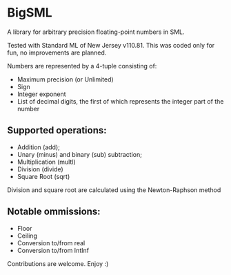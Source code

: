 # BigSML
A library for arbitrary precision floating-point numbers in SML.

Tested with Standard ML of New Jersey v110.81.
This was coded only for fun, no improvements are planned.

Numbers are represented by a 4-tuple consisting of:
- Maximum precision (or Unlimited)
- Sign
- Integer exponent
- List of decimal digits, the first of which represents the integer part of the number

## Supported operations:

- Addition (add);
- Unary (minus) and binary (sub) subtraction;
- Multiplication (multl)
- Division (divide)
- Square Root (sqrt)

Division and square root are calculated using the Newton-Raphson method

## Notable ommissions:

- Floor
- Ceiling
- Conversion to/from real
- Conversion to/from IntInf

Contributions are welcome. Enjoy :)

